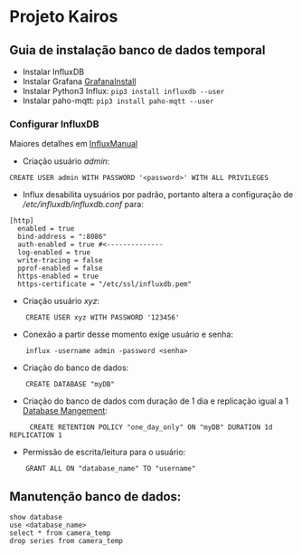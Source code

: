# Projeto Kairos


## Guia de instalação banco de dados temporal

- Instalar InfluxDB
- Instalar Grafana [GrafanaInstall](https://grafana.com/grafana/download?platform=arm)
- Instalar Python3 Influx: ```pip3 install influxdb --user``` 
- Instalar paho-mqtt: ```pip3 install paho-mqtt --user``` 

### Configurar InfluxDB

Maiores detalhes  em [InfluxManual](https://docs.influxdata.com/influxdb/v1.7/administration/authentication_and_authorization/#authorization)

- Criação usuário _admin_: 
```
CREATE USER admin WITH PASSWORD '<password>' WITH ALL PRIVILEGES
```

- Influx desabilita uysuários por padrão, portanto altera a configuração de _/etc/influxdb/influxdb.conf_ para:
``` 
[http]
  enabled = true
  bind-address = ":8086"
  auth-enabled = true #<--------------
  log-enabled = true
  write-tracing = false
  pprof-enabled = false
  https-enabled = true
  https-certificate = "/etc/ssl/influxdb.pem"
```

- Criação usuário _xyz_:
```
    CREATE USER xyz WITH PASSWORD '123456'
```

- Conexão a partir desse momento exige usuário e senha:

```
    influx -username admin -password <senha>
```

- Criação do banco de dados:

```
    CREATE DATABASE "myDB"
```

- Criação do banco de dados com duração de 1 dia e replicação igual a 1 [Database Mangement](https://docs.influxdata.com/influxdb/v1.7/query_language/database_management/):

```
     CREATE RETENTION POLICY "one_day_only" ON "myDB" DURATION 1d REPLICATION 1
```

- Permissão de escrita/leitura para o usuário:

```
    GRANT ALL ON "database_name" TO "username"
```

## Manutenção banco de dados:

```
show database 
use <database_name>
select * from camera_temp
drop series from camera_temp
```
